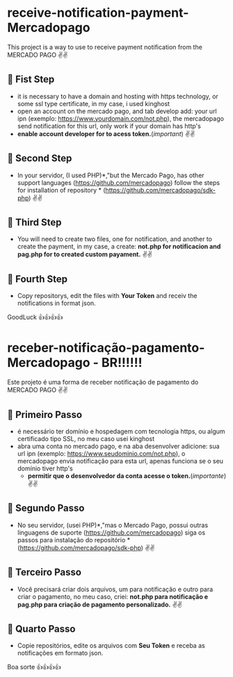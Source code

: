 # receive-notification-payment-Mercadopago
This project is a way to use to receive payment notification from the MERCADO PAGO
✌✌
## 🚀 Fist Step
   - it is necessary to have a domain and hosting with https technology, or some ssl type certificate, in my case, i used kinghost
   - open an account on the mercado pago, and tab develop add: your url ipn (exemplo: https://www.yourdomain.com/not.php), the mercadopago send notification for this url, only 
   work if your domain has http's
   - **enable  account developer for to acess token.**(*important*)
✌✌
## 🚀 Second Step
  - In your servidor, (I used PHP)*,"but the Mercado Pago, has other support languages (https://github.com/mercadopago) follow the steps for installation of repository *
  (https://github.com/mercadopago/sdk-php)
✌✌
## 🚀 Third Step
  - You will need to create two files, one for notification, and another to create the payment, in my case, a create: **not.php for notificacion and  pag.php for to created custom payament.**
✌✌
## 🚀 Fourth Step
  - Copy repositorys, edit  the files with **Your Token** and receiv  the notifications in format json.

  GoodLuck 👍👍👍👍
  

# receber-notificação-pagamento-Mercadopago - BR!!!!!!
 Este projeto é uma forma de receber notificação de pagamento do MERCADO PAGO
✌✌

## 🚀 Primeiro Passo
 - é necessário ter domínio e hospedagem com tecnologia https, ou algum certificado tipo SSL, no meu caso usei kinghost
 - abra uma conta no mercado pago, e na aba desenvolver adicione: sua url ipn (exemplo: https://www.seudominio.com/not.php), o mercadopago envia notificação para esta url, apenas funciona se o seu domínio tiver http's
    - **permitir que o desenvolvedor da conta acesse o token.**(*importante*)
✌✌
## 🚀 Segundo Passo
   - No seu servidor, (usei PHP)*,"mas o Mercado Pago, possui outras linguagens de suporte (https://github.com/mercadopago) siga os passos para instalação do repositório *
   (https://github.com/mercadopago/sdk-php)
✌✌
## 🚀 Terceiro Passo
   - Você precisará criar dois arquivos, um para notificação e outro para criar o pagamento, no meu caso, criei: **not.php para notificação e pag.php para criação de pagamento personalizado.**
✌✌
## 🚀 Quarto Passo
   - Copie repositórios, edite os arquivos com **Seu Token** e receba as notificações em formato json.

   Boa sorte 👍👍👍👍
